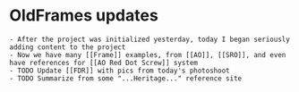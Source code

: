 # OldFrames updates
	- After the project was initialized yesterday, today I began seriously adding content to the project
	- Now we have many [[Frame]] examples, from [[AO]], [[SRO]], and even have references for [[AO Red Dot Screw]] system
	- TODO Update [[FDR]] with pics from today's photoshoot
	- TODO Summarize from some "...Heritage..." reference site